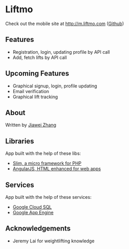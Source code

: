# Liftmo

Check out the mobile site at http://m.liftmo.com ([Github](https://github.com/jiaweizhang/m.liftmo.com))

## Features

* Registration, login, updating profile by API call
* Add, fetch lifts by API call

## Upcoming Features

* Graphical signup, login, profile updating
* Email verification
* Graphical lift tracking

## About

Written by [Jiawei Zhang](https://github.com/jiaweizhang)

## Libraries

App built with the help of these libs:

* [Slim, a micro framework for PHP](http://www.slimframework.com/)
* [AngularJS, HTML enhanced for web apps](https://angularjs.org/)

## Services

App built with the help of these services:

* [Google Cloud SQL](https://cloud.google.com/sql/)
* [Google App Engine](https://cloud.google.com/appengine/)

## Acknowledgements

* Jeremy Lai for weightlifting knowledge